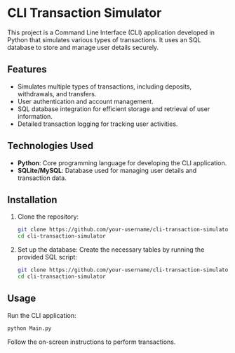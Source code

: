 # CLI Transaction Simulator

This project is a Command Line Interface (CLI) application developed in Python that simulates various types of transactions. It uses an SQL database to store and manage user details securely.

## Features

- Simulates multiple types of transactions, including deposits, withdrawals, and transfers.
- User authentication and account management.
- SQL database integration for efficient storage and retrieval of user information.
- Detailed transaction logging for tracking user activities.

## Technologies Used

- **Python**: Core programming language for developing the CLI application.
- **SQLite/MySQL**: Database used for managing user details and transaction data.

## Installation

1. Clone the repository:

   ```bash
   git clone https://github.com/your-username/cli-transaction-simulator.git
   cd cli-transaction-simulator
   
2. Set up the database:
Create the necessary tables by running the provided SQL script:

   ```bash
   git clone https://github.com/your-username/cli-transaction-simulator.git
   cd cli-transaction-simulator

## Usage
Run the CLI application:

   ```bash
   python Main.py
  ```
Follow the on-screen instructions to perform transactions.
